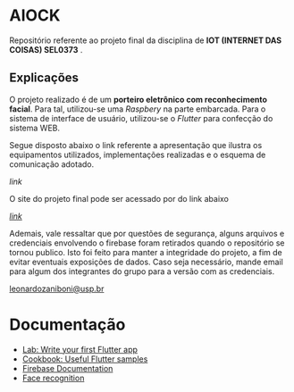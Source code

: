 # AIOCK

Repositório referente ao projeto final da disciplina de **IOT (INTERNET DAS COISAS) SEL0373** .


## Explicações


O projeto realizado é de um **porteiro eletrônico com reconhecimento facial**. Para tal, utilizou-se uma *Raspbery* na parte embarcada. Para o sistema de interface de usuário, utilizou-se o *Flutter* para confecção do sistema WEB.

Segue disposto abaixo o link referente a apresentação que ilustra os equipamentos utilizados, implementações realizadas e o esquema de comunicação adotado.

*link*


O site do projeto final pode ser acessado por do link abaixo


[*link*](https://porteiroeletronico-sel0373.web.app/)

Ademais, vale ressaltar que por questões de segurança, alguns arquivos e credenciais envolvendo o firebase foram retirados quando o repositório se tornou publico. Isto foi feito para manter a integridade do projeto, a fim de evitar eventuais exposições de dados.
Caso seja necessário, mande email para algum dos integrantes do grupo para a versão com as credenciais.

leonardozaniboni@usp.br








# Documentação

- [Lab: Write your first Flutter app](https://docs.flutter.dev/get-started/codelab)
- [Cookbook: Useful Flutter samples](https://docs.flutter.dev/cookbook)
- [Firebase Documentation](https://firebase.google.com/docs?hl=pt)
- [Face recognition](https://pypi.org/project/face-recognition/)

